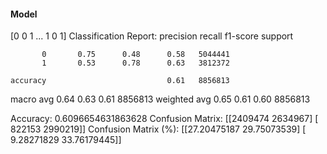 #### Model
[0 0 1 ... 1 0 1]
Classification Report:
              precision    recall  f1-score   support

           0       0.75      0.48      0.58   5044441
           1       0.53      0.78      0.63   3812372

    accuracy                           0.61   8856813
   macro avg       0.64      0.63      0.61   8856813
weighted avg       0.65      0.61      0.60   8856813

Accuracy: 0.6096654631863628
Confusion Matrix:
[[2409474 2634967]
 [ 822153 2990219]]
Confusion Matrix (%):
[[27.20475187 29.75073539]
 [ 9.28271829 33.76179445]]
